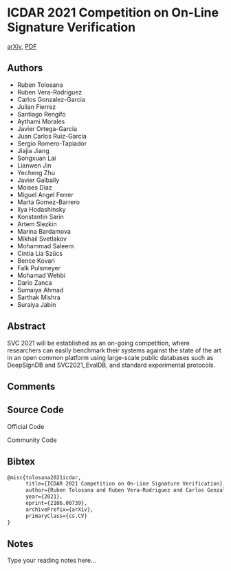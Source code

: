 
# ICDAR 2021 Competition on On-Line Signature Verification

[arXiv](https://arxiv.org/abs/2106.0739), [PDF](https://arxiv.org/pdf/2106.0739.pdf)

## Authors

- Ruben Tolosana
- Ruben Vera-Rodriguez
- Carlos Gonzalez-Garcia
- Julian Fierrez
- Santiago Rengifo
- Aythami Morales
- Javier Ortega-Garcia
- Juan Carlos Ruiz-Garcia
- Sergio Romero-Tapiador
- Jiajia Jiang
- Songxuan Lai
- Lianwen Jin
- Yecheng Zhu
- Javier Galbally
- Moises Diaz
- Miguel Angel Ferrer
- Marta Gomez-Barrero
- Ilya Hodashinsky
- Konstantin Sarin
- Artem Slezkin
- Marina Bardamova
- Mikhail Svetlakov
- Mohammad Saleem
- Cintia Lia Szücs
- Bence Kovari
- Falk Pulsmeyer
- Mohamad Wehbi
- Dario Zanca
- Sumaiya Ahmad
- Sarthak Mishra
- Suraiya Jabin

## Abstract

SVC 2021 will be established as an on-going competition, where researchers can easily benchmark their systems against the state of the art in an open common platform using large-scale public databases such as DeepSignDB and SVC2021_EvalDB, and standard experimental protocols.

## Comments



## Source Code

Official Code



Community Code



## Bibtex

```tex
@misc{tolosana2021icdar,
      title={ICDAR 2021 Competition on On-Line Signature Verification}, 
      author={Ruben Tolosana and Ruben Vera-Rodriguez and Carlos Gonzalez-Garcia and Julian Fierrez and Santiago Rengifo and Aythami Morales and Javier Ortega-Garcia and Juan Carlos Ruiz-Garcia and Sergio Romero-Tapiador and Jiajia Jiang and Songxuan Lai and Lianwen Jin and Yecheng Zhu and Javier Galbally and Moises Diaz and Miguel Angel Ferrer and Marta Gomez-Barrero and Ilya Hodashinsky and Konstantin Sarin and Artem Slezkin and Marina Bardamova and Mikhail Svetlakov and Mohammad Saleem and Cintia Lia Szücs and Bence Kovari and Falk Pulsmeyer and Mohamad Wehbi and Dario Zanca and Sumaiya Ahmad and Sarthak Mishra and Suraiya Jabin},
      year={2021},
      eprint={2106.00739},
      archivePrefix={arXiv},
      primaryClass={cs.CV}
}
```

## Notes

Type your reading notes here...

